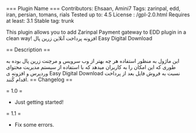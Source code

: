 === Plugin Name ===
Contributors: Ehsaan, Amini7
Tags: zarinpal, edd, iran, persian, tomans, rials
Tested up to: 4.5
License : /gpl-2.0.html
Requires at least: 3.1
Stable tag: trunk

This plugin allows you to add Zarinpal Payment gateway to EDD plugin in a clean way!
افزونه پرداخت آنلاین زرین پال Easy Digital Download

== Description ==


اين ماژول به منظور استفاده هر چه بهتر از وب سرویس و مرچنت زرين پال بوده به طوری که این امکان را به کاربران میدهد که با استفاده از سیستم مدیریت محتوای وردپرس و افزونه ی Easy Digital Download نسبت به فروش فایل بعد از پرداخت اقدام کُنند.
== Changelog ==

= 1.0 =
* Just getting started!


= 1.1 =
* Fix some errors.
